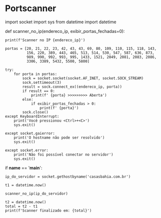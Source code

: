# Portscanner
import socket
import sys
from datetime import datetime


def scanner_no_ip(endereco_ip, exibir_portas_fechadas=0):

    print(f'Scanner no IP {endereco_ip}')

    portas = [20, 21, 22, 23, 42, 43, 43, 69, 80, 109, 110, 115, 118, 143,
              156, 220, 389, 443, 465, 513, 514, 530, 547, 587, 636, 873,
              989, 990, 992, 993, 995, 1433, 1521, 2049, 2081, 2083, 2086,
              3306, 3389, 5432, 5500, 5800]

    try:
        for porta in portas:
            sock = socket.socket(socket.AF_INET, socket.SOCK_STREAM)
            sock.settimeout(3)
            result = sock.connect_ex((endereco_ip, porta))
            if result == 0:
                print(f' {porta} >>>>>>>>> Aberta')
            else:
                if exibir_portas_fechadas > 0:
                    print(f' {porta}')
            sock.close()
    except KeyboardInterrupt:
        print('Você pressionou <Ctrl>+<C>')
        sys.exit()

    except socket.gaierror:
        print('O hostname não pode ser resolvido')
        sys.exit()

    except socket.error:
        print('Não foi possível conectar no servidor')
        sys.exit()


if __name__ == '__main__':

    ip_do_servidor = socket.gethostbyname('casasbahia.com.br')

    t1 = datetime.now()

    scanner_no_ip(ip_do_servidor)

    t2 = datetime.now()
    total = t2 - t1
    print(f'Scanner finalizado em: {total}')
